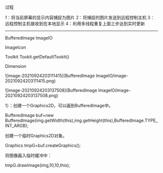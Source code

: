 过程

1：将当前屏幕的显示内容捕捉为图片
2：将捕捉的图片发送到远程控制主机
3：远程控制主机接收到在本地显示
4：利用多线程重复上面三步达到实时更新

---

BufferedImage  ImageIO

ImageIcon

Toolkit   Tookit.getDefaultTookit()

Dimension

![image-20210924203111415](BufferedImage  ImageIO/image-20210924203111415.png)

![image-20210924203137508](BufferedImage  ImageIO/image-20210924203137508.png)

1）：创建一个Graphics2D，可以画到BufferedImage中。

BufferedImage  buf=new BufferedImage(img.getWidth(this),img.getHeight(this),BufferedImage.TYPE_INT_ARGB);

创建一个临时Graphics2D对象。

Graphics tmpG=buf.createGraphics();

将图像画入临时缓冲中：

tmpG.drawImage(img,10,10,this);